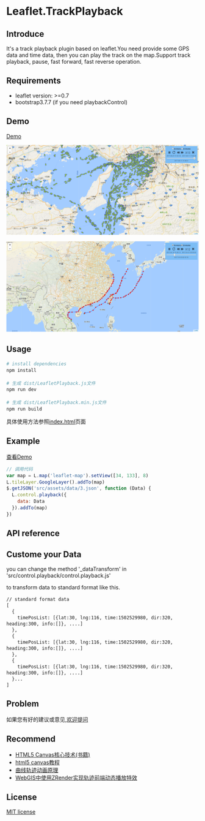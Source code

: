 # Leaflet.TrackPlayback

## Introduce

It's a track playback plugin based on leaflet.You need provide some GPS data and time data, then you can play the track on the map.Support track playback, pause, fast forward, fast reverse operation.

## Requirements

- leaflet version: >=0.7
- bootstrap3.7.7 (if you need playbackControl)

## Demo

[Demo](https://linghuam.github.io/Leaflet.TrackPlayback/)

![效果图1](./static/images/1.png)

![效果图2](./static/images/2.png)


## Usage

``` bash
# install dependencies
npm install

# 生成 dist/LeafletPlayback.js文件
npm run dev

# 生成 dist/LeafletPlayback.min.js文件
npm run build

```
具体使用方法参照[index.html](index.html)页面


## Example

[查看Demo](https://linghuam.github.io/TrackPlayback/)

``` javascript
// 调用代码
var map = L.map('leaflet-map').setView([34, 133], 8)
L.tileLayer.GoogleLayer().addTo(map)
$.getJSON('src/assets/data/3.json', function (Data) {
  L.control.playback({
    data: Data
  }).addTo(map)
})
```

## API reference





## Custome your Data

you can change the method '_dataTransform' in 'src/control.playback/control.playback.js'

to transform data to standard format like this.

```
// standard format data
[
  {
    timePosList: [{lat:30, lng:116, time:1502529980, dir:320, heading:300, info:[]}, ....]
  },
  {
    timePosList: [{lat:30, lng:116, time:1502529980, dir:320, heading:300, info:[]}, ....]
  },
  {
    timePosList: [{lat:30, lng:116, time:1502529980, dir:320, heading:300, info:[]}, ....]
  }...
]

```

## Problem

如果您有好的建议或意见,[欢迎提问](https://github.com/linghuam/TrackPlayback/issues)


## Recommend

* [HTML5 Canvas核心技术(书籍)](https://book.douban.com/subject/24533314/)
* [html5 canvas教程](http://www.w3cplus.com/blog/tags/616.html?page=1)
* [曲线轨迹动画原理](http://www.tuicool.com/articles/zaeQf22)
* [WebGIS中使用ZRender实现轨迹前端动态播放特效](http://www.cnblogs.com/naaoveGIS/p/6718822.html)


## License

[MIT license](https://opensource.org/licenses/mit-license.php)
